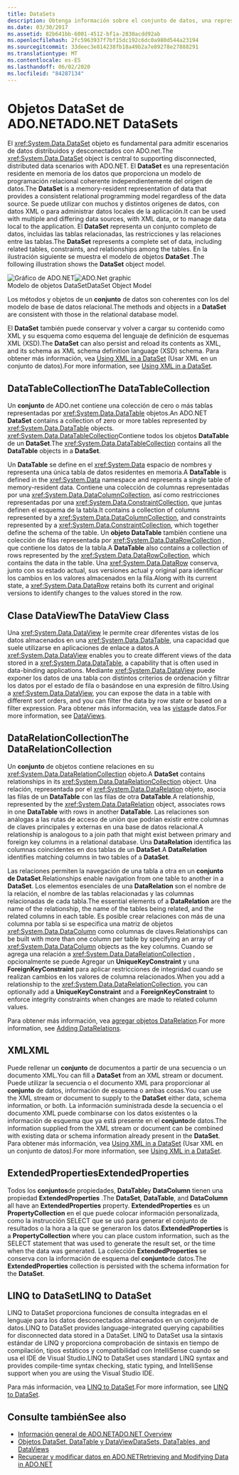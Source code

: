 ```yaml
---
title: DataSets
description: Obtenga información sobre el conjunto de datos, una representación de datos residente en memoria que proporciona un modelo de programación relacional coherente independientemente del origen de datos en ADO.NET.
ms.date: 03/30/2017
ms.assetid: 82b641bb-6001-4512-bf1a-2830acdd92ab
ms.openlocfilehash: 2fc5963937f7bf15dc192c6dc0a980d544a23194
ms.sourcegitcommit: 33deec3e814238fb18a49b2a7e89278e27888291
ms.translationtype: MT
ms.contentlocale: es-ES
ms.lasthandoff: 06/02/2020
ms.locfileid: "84287134"
---
```

# <a name="adonet-datasets"></a><span data-ttu-id="94dbc-103">Objetos DataSet de ADO.NET</span><span class="sxs-lookup"><span data-stu-id="94dbc-103">ADO.NET DataSets</span></span>
<span data-ttu-id="94dbc-104">El <xref:System.Data.DataSet> objeto es fundamental para admitir escenarios de datos distribuidos y desconectados con ADO.net.</span><span class="sxs-lookup"><span data-stu-id="94dbc-104">The <xref:System.Data.DataSet> object is central to supporting disconnected, distributed data scenarios with ADO.NET.</span></span> <span data-ttu-id="94dbc-105">El **DataSet** es una representación residente en memoria de los datos que proporciona un modelo de programación relacional coherente independientemente del origen de datos.</span><span class="sxs-lookup"><span data-stu-id="94dbc-105">The **DataSet** is a memory-resident representation of data that provides a consistent relational programming model regardless of the data source.</span></span> <span data-ttu-id="94dbc-106">Se puede utilizar con muchos y distintos orígenes de datos, con datos XML o para administrar datos locales de la aplicación.</span><span class="sxs-lookup"><span data-stu-id="94dbc-106">It can be used with multiple and differing data sources, with XML data, or to manage data local to the application.</span></span> <span data-ttu-id="94dbc-107">El **DataSet** representa un conjunto completo de datos, incluidas las tablas relacionadas, las restricciones y las relaciones entre las tablas.</span><span class="sxs-lookup"><span data-stu-id="94dbc-107">The **DataSet** represents a complete set of data, including related tables, constraints, and relationships among the tables.</span></span> <span data-ttu-id="94dbc-108">En la ilustración siguiente se muestra el modelo de objetos **DataSet** .</span><span class="sxs-lookup"><span data-stu-id="94dbc-108">The following illustration shows the **DataSet** object model.</span></span>  
  
 <span data-ttu-id="94dbc-109">![Gráfico de ADO.NET](./media/ado-1-bpuedev11.png "ado_1_bpuedev11")</span><span class="sxs-lookup"><span data-stu-id="94dbc-109">![ADO.Net graphic](./media/ado-1-bpuedev11.png "ado_1_bpuedev11")</span></span>  
<span data-ttu-id="94dbc-110">Modelo de objetos DataSet</span><span class="sxs-lookup"><span data-stu-id="94dbc-110">DataSet Object Model</span></span>  
  
 <span data-ttu-id="94dbc-111">Los métodos y objetos de un **conjunto** de datos son coherentes con los del modelo de base de datos relacional.</span><span class="sxs-lookup"><span data-stu-id="94dbc-111">The methods and objects in a **DataSet** are consistent with those in the relational database model.</span></span>  
  
 <span data-ttu-id="94dbc-112">El **DataSet** también puede conservar y volver a cargar su contenido como XML y su esquema como esquema del lenguaje de definición de esquemas XML (XSD).</span><span class="sxs-lookup"><span data-stu-id="94dbc-112">The **DataSet** can also persist and reload its contents as XML, and its schema as XML schema definition language (XSD) schema.</span></span> <span data-ttu-id="94dbc-113">Para obtener más información, vea [Using XML in a DataSet](./dataset-datatable-dataview/using-xml-in-a-dataset.md) (Usar XML en un conjunto de datos).</span><span class="sxs-lookup"><span data-stu-id="94dbc-113">For more information, see [Using XML in a DataSet](./dataset-datatable-dataview/using-xml-in-a-dataset.md).</span></span>  
  
## <a name="the-datatablecollection"></a><span data-ttu-id="94dbc-114">DataTableCollection</span><span class="sxs-lookup"><span data-stu-id="94dbc-114">The DataTableCollection</span></span>  
 <span data-ttu-id="94dbc-115">Un **conjunto** de ADO.net contiene una colección de cero o más tablas representadas por <xref:System.Data.DataTable> objetos.</span><span class="sxs-lookup"><span data-stu-id="94dbc-115">An ADO.NET **DataSet** contains a collection of zero or more tables represented by <xref:System.Data.DataTable> objects.</span></span> <span data-ttu-id="94dbc-116"><xref:System.Data.DataTableCollection>Contiene todos los objetos **DataTable** de un **DataSet**.</span><span class="sxs-lookup"><span data-stu-id="94dbc-116">The <xref:System.Data.DataTableCollection> contains all the **DataTable** objects in a **DataSet**.</span></span>  
  
 <span data-ttu-id="94dbc-117">Un **DataTable** se define en el <xref:System.Data> espacio de nombres y representa una única tabla de datos residentes en memoria.</span><span class="sxs-lookup"><span data-stu-id="94dbc-117">A **DataTable** is defined in the <xref:System.Data> namespace and represents a single table of memory-resident data.</span></span> <span data-ttu-id="94dbc-118">Contiene una colección de columnas representadas por una <xref:System.Data.DataColumnCollection>, así como restricciones representadas por una <xref:System.Data.ConstraintCollection>, que juntas definen el esquema de la tabla.</span><span class="sxs-lookup"><span data-stu-id="94dbc-118">It contains a collection of columns represented by a <xref:System.Data.DataColumnCollection>, and constraints represented by a <xref:System.Data.ConstraintCollection>, which together define the schema of the table.</span></span> <span data-ttu-id="94dbc-119">Un **objeto DataTable** también contiene una colección de filas representada por <xref:System.Data.DataRowCollection> , que contiene los datos de la tabla.</span><span class="sxs-lookup"><span data-stu-id="94dbc-119">A **DataTable** also contains a collection of rows represented by the <xref:System.Data.DataRowCollection>, which contains the data in the table.</span></span> <span data-ttu-id="94dbc-120">Una <xref:System.Data.DataRow> conserva, junto con su estado actual, sus versiones actual y original para identificar los cambios en los valores almacenados en la fila.</span><span class="sxs-lookup"><span data-stu-id="94dbc-120">Along with its current state, a <xref:System.Data.DataRow> retains both its current and original versions to identify changes to the values stored in the row.</span></span>  
  
## <a name="the-dataview-class"></a><span data-ttu-id="94dbc-121">Clase DataView</span><span class="sxs-lookup"><span data-stu-id="94dbc-121">The DataView Class</span></span>  
 <span data-ttu-id="94dbc-122">Una <xref:System.Data.DataView> le permite crear diferentes vistas de los datos almacenados en una <xref:System.Data.DataTable>, una capacidad que suele utilizarse en aplicaciones de enlace a datos.</span><span class="sxs-lookup"><span data-stu-id="94dbc-122">A <xref:System.Data.DataView> enables you to create different views of the data stored in a <xref:System.Data.DataTable>, a capability that is often used in data-binding applications.</span></span> <span data-ttu-id="94dbc-123">Mediante <xref:System.Data.DataView> puede exponer los datos de una tabla con distintos criterios de ordenación y filtrar los datos por el estado de fila o basándose en una expresión de filtro.</span><span class="sxs-lookup"><span data-stu-id="94dbc-123">Using a <xref:System.Data.DataView>, you can expose the data in a table with different sort orders, and you can filter the data by row state or based on a filter expression.</span></span> <span data-ttu-id="94dbc-124">Para obtener más información, vea las [vistas](./dataset-datatable-dataview/dataviews.md)de datos.</span><span class="sxs-lookup"><span data-stu-id="94dbc-124">For more information, see [DataViews](./dataset-datatable-dataview/dataviews.md).</span></span>  
  
## <a name="the-datarelationcollection"></a><span data-ttu-id="94dbc-125">DataRelationCollection</span><span class="sxs-lookup"><span data-stu-id="94dbc-125">The DataRelationCollection</span></span>  
 <span data-ttu-id="94dbc-126">Un **conjunto** de objetos contiene relaciones en su <xref:System.Data.DataRelationCollection> objeto.</span><span class="sxs-lookup"><span data-stu-id="94dbc-126">A **DataSet** contains relationships in its <xref:System.Data.DataRelationCollection> object.</span></span> <span data-ttu-id="94dbc-127">Una relación, representada por el <xref:System.Data.DataRelation> objeto, asocia las filas de un **DataTable** con las filas de otra **DataTable**.</span><span class="sxs-lookup"><span data-stu-id="94dbc-127">A relationship, represented by the <xref:System.Data.DataRelation> object, associates rows in one **DataTable** with rows in another **DataTable**.</span></span> <span data-ttu-id="94dbc-128">Las relaciones son análogas a las rutas de acceso de unión que podrían existir entre columnas de claves principales y externas en una base de datos relacional.</span><span class="sxs-lookup"><span data-stu-id="94dbc-128">A relationship is analogous to a join path that might exist between primary and foreign key columns in a relational database.</span></span> <span data-ttu-id="94dbc-129">Una **DataRelation** identifica las columnas coincidentes en dos tablas de un **DataSet**.</span><span class="sxs-lookup"><span data-stu-id="94dbc-129">A **DataRelation** identifies matching columns in two tables of a **DataSet**.</span></span>  
  
 <span data-ttu-id="94dbc-130">Las relaciones permiten la navegación de una tabla a otra en un **conjunto de DataSet**.</span><span class="sxs-lookup"><span data-stu-id="94dbc-130">Relationships enable navigation from one table to another in a **DataSet**.</span></span> <span data-ttu-id="94dbc-131">Los elementos esenciales de una **DataRelation** son el nombre de la relación, el nombre de las tablas relacionadas y las columnas relacionadas de cada tabla.</span><span class="sxs-lookup"><span data-stu-id="94dbc-131">The essential elements of a **DataRelation** are the name of the relationship, the name of the tables being related, and the related columns in each table.</span></span> <span data-ttu-id="94dbc-132">Es posible crear relaciones con más de una columna por tabla si se especifica una matriz de objetos <xref:System.Data.DataColumn> como columnas de claves.</span><span class="sxs-lookup"><span data-stu-id="94dbc-132">Relationships can be built with more than one column per table by specifying an array of <xref:System.Data.DataColumn> objects as the key columns.</span></span> <span data-ttu-id="94dbc-133">Cuando se agrega una relación a <xref:System.Data.DataRelationCollection> , opcionalmente se puede Agregar un **UniqueKeyConstraint** y una **ForeignKeyConstraint** para aplicar restricciones de integridad cuando se realizan cambios en los valores de columna relacionados.</span><span class="sxs-lookup"><span data-stu-id="94dbc-133">When you add a relationship to the <xref:System.Data.DataRelationCollection>, you can optionally add a **UniqueKeyConstraint** and a **ForeignKeyConstraint** to enforce integrity constraints when changes are made to related column values.</span></span>  
  
 <span data-ttu-id="94dbc-134">Para obtener más información, vea [agregar objetos DataRelation](./dataset-datatable-dataview/adding-datarelations.md).</span><span class="sxs-lookup"><span data-stu-id="94dbc-134">For more information, see [Adding DataRelations](./dataset-datatable-dataview/adding-datarelations.md).</span></span>  
  
## <a name="xml"></a><span data-ttu-id="94dbc-135">XML</span><span class="sxs-lookup"><span data-stu-id="94dbc-135">XML</span></span>  
 <span data-ttu-id="94dbc-136">Puede rellenar un **conjunto** de documentos a partir de una secuencia o un documento XML.</span><span class="sxs-lookup"><span data-stu-id="94dbc-136">You can fill a **DataSet** from an XML stream or document.</span></span> <span data-ttu-id="94dbc-137">Puede utilizar la secuencia o el documento XML para proporcionar al **conjunto** de datos, información de esquema o ambas cosas.</span><span class="sxs-lookup"><span data-stu-id="94dbc-137">You can use the XML stream or document to supply to the **DataSet** either data, schema information, or both.</span></span> <span data-ttu-id="94dbc-138">La información suministrada desde la secuencia o el documento XML puede combinarse con los datos existentes o la información de esquema que ya está presente en el **conjunto**de datos.</span><span class="sxs-lookup"><span data-stu-id="94dbc-138">The information supplied from the XML stream or document can be combined with existing data or schema information already present in the **DataSet**.</span></span> <span data-ttu-id="94dbc-139">Para obtener más información, vea [Using XML in a DataSet](./dataset-datatable-dataview/using-xml-in-a-dataset.md) (Usar XML en un conjunto de datos).</span><span class="sxs-lookup"><span data-stu-id="94dbc-139">For more information, see [Using XML in a DataSet](./dataset-datatable-dataview/using-xml-in-a-dataset.md).</span></span>  
  
## <a name="extendedproperties"></a><span data-ttu-id="94dbc-140">ExtendedProperties</span><span class="sxs-lookup"><span data-stu-id="94dbc-140">ExtendedProperties</span></span>  
 <span data-ttu-id="94dbc-141">Todos los **conjuntos**de propiedades, **DataTable**y **DataColumn** tienen una propiedad **ExtendedProperties** .</span><span class="sxs-lookup"><span data-stu-id="94dbc-141">The **DataSet**, **DataTable**, and **DataColumn** all have an **ExtendedProperties** property.</span></span> <span data-ttu-id="94dbc-142">**ExtendedProperties** es un **PropertyCollection** en el que puede colocar información personalizada, como la instrucción SELECT que se usó para generar el conjunto de resultados o la hora a la que se generaron los datos.</span><span class="sxs-lookup"><span data-stu-id="94dbc-142">**ExtendedProperties** is a **PropertyCollection** where you can place custom information, such as the SELECT statement that was used to generate the result set, or the time when the data was generated.</span></span> <span data-ttu-id="94dbc-143">La colección **ExtendedProperties** se conserva con la información de esquema del **conjunto**de datos.</span><span class="sxs-lookup"><span data-stu-id="94dbc-143">The **ExtendedProperties** collection is persisted with the schema information for the **DataSet**.</span></span>  
  
## <a name="linq-to-dataset"></a><span data-ttu-id="94dbc-144">LINQ to DataSet</span><span class="sxs-lookup"><span data-stu-id="94dbc-144">LINQ to DataSet</span></span>  
 <span data-ttu-id="94dbc-145">LINQ to DataSet proporciona funciones de consulta integradas en el lenguaje para los datos desconectados almacenados en un conjunto de datos.</span><span class="sxs-lookup"><span data-stu-id="94dbc-145">LINQ to DataSet provides language-integrated querying capabilities for disconnected data stored in a DataSet.</span></span> <span data-ttu-id="94dbc-146">LINQ to DataSet usa la sintaxis estándar de LINQ y proporciona comprobación de sintaxis en tiempo de compilación, tipos estáticos y compatibilidad con IntelliSense cuando se usa el IDE de Visual Studio.</span><span class="sxs-lookup"><span data-stu-id="94dbc-146">LINQ to DataSet uses standard LINQ syntax and provides compile-time syntax checking, static typing, and IntelliSense support when you are using the Visual Studio IDE.</span></span>  
  
 <span data-ttu-id="94dbc-147">Para más información, vea [LINQ to DataSet](linq-to-dataset.md).</span><span class="sxs-lookup"><span data-stu-id="94dbc-147">For more information, see [LINQ to DataSet](linq-to-dataset.md).</span></span>  
  
## <a name="see-also"></a><span data-ttu-id="94dbc-148">Consulte también</span><span class="sxs-lookup"><span data-stu-id="94dbc-148">See also</span></span>

- [<span data-ttu-id="94dbc-149">Información general de ADO.NET</span><span class="sxs-lookup"><span data-stu-id="94dbc-149">ADO.NET Overview</span></span>](ado-net-overview.md)
- [<span data-ttu-id="94dbc-150">Objetos DataSet, DataTable y DataView</span><span class="sxs-lookup"><span data-stu-id="94dbc-150">DataSets, DataTables, and DataViews</span></span>](./dataset-datatable-dataview/index.md)
- [<span data-ttu-id="94dbc-151">Recuperar y modificar datos en ADO.NET</span><span class="sxs-lookup"><span data-stu-id="94dbc-151">Retrieving and Modifying Data in ADO.NET</span></span>](retrieving-and-modifying-data.md)
